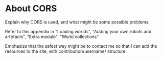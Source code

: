 # About CORS

Explain why CORS is used, and what might be some possible problems.

Refer to this appendix in "Loading worlds", "Adding your own robots and artefacts", "Extra module", "World collections"

Emphasize that the safest way might be to contact me so that I can add the resources to the site, with contribution/username/ structure.



